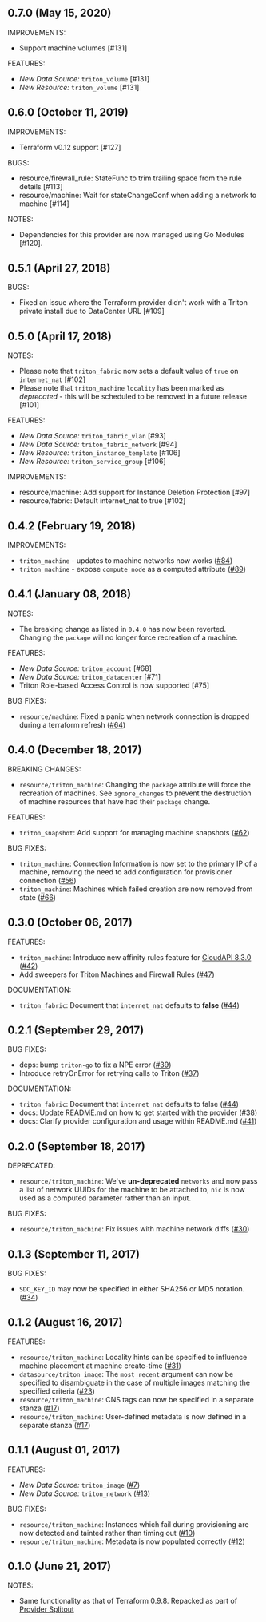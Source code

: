 ## 0.7.0 (May 15, 2020)

IMPROVEMENTS:

* Support machine volumes [#131]

FEATURES:

* *New Data Source:* `triton_volume` [#131]
* *New Resource:* `triton_volume` [#131]

## 0.6.0 (October 11, 2019)

IMPROVEMENTS:

* Terraform v0.12 support [#127]

BUGS:

* resource/firewall_rule: StateFunc to trim trailing space from the rule details [#113]
* resource/machine: Wait for stateChangeConf when adding a network to machine [#114]

NOTES:

* Dependencies for this provider are now managed using Go Modules [#120].

## 0.5.1 (April 27, 2018)

BUGS:

* Fixed an issue where the Terraform provider didn't work with a Triton private install due to DataCenter URL [#109]

## 0.5.0 (April 17, 2018)

NOTES:

* Please note that `triton_fabric` now sets a default value of `true` on `internet_nat` [#102]
* Please note that `triton_machine` `locality` has been marked as *deprecated* - this will be scheduled to be removed in a future release [#101]

FEATURES:

* *New Data Source:* `triton_fabric_vlan` [#93]
* *New Data Source:* `triton_fabric_network` [#94]
* *New Resource:* `triton_instance_template` [#106]
* *New Resource:* `triton_service_group` [#106]

IMPROVEMENTS:

* resource/machine: Add support for Instance Deletion Protection [#97]
* resource/fabric: Default internet_nat to true [#102]

## 0.4.2 (February 19, 2018)

IMPROVEMENTS:

* `triton_machine` - updates to machine networks now works ([#84](https://github.com/terraform-providers/terraform-provider-triton/issues/84))
* `triton_machine` - expose `compute_node` as a computed attribute ([#89](https://github.com/terraform-providers/terraform-provider-triton/issues/89))

## 0.4.1 (January 08, 2018)

NOTES:

* The breaking change as listed in `0.4.0` has now been reverted. Changing the `package` will no longer force recreation of a machine.

FEATURES:

* *New Data Source:* `triton_account` [#68]
* *New Data Source:* `triton_datacenter` [#71]
* Triton Role-based Access Control is now supported [#75]

BUG FIXES:

* `resource/machine`: Fixed a panic when network connection is dropped during a terraform refresh ([#64](https://github.com/terraform-providers/terraform-provider-triton/issues/64))

## 0.4.0 (December 18, 2017)

BREAKING CHANGES:

* `resource/triton_machine`: Changing the `package` attribute will force the recreation of machines.  See `ignore_changes` to prevent the destruction of machine resources that have had their `package` change.

FEATURES:

- `triton_snapshot`: Add support for managing machine snapshots ([#62](https://github.com/terraform-providers/terraform-provider-triton/issues/62))

BUG FIXES:

- `triton_machine`: Connection Information is now set to the primary IP of a machine, removing the need to add configuration for provisioner connection ([#56](https://github.com/terraform-providers/terraform-provider-triton/issues/56))
- `triton_machine`: Machines which failed creation are now removed from state ([#66](https://github.com/terraform-providers/terraform-provider-triton/issues/66))

## 0.3.0 (October 06, 2017)

FEATURES:

- `triton_machine`: Introduce new affinity rules feature for [CloudAPI 8.3.0](https://apidocs.joyent.com/cloudapi/#830) ([#42](https://github.com/terraform-providers/terraform-provider-triton/pull/42))
- Add sweepers for Triton Machines and Firewall Rules ([#47](https://github.com/terraform-providers/terraform-provider-triton/pull/47))

DOCUMENTATION:

- `triton_fabric`: Document that `internet_nat` defaults to **false** ([#44](https://github.com/terraform-providers/terraform-provider-triton/pull/44))

## 0.2.1 (September 29, 2017)

BUG FIXES:

* deps: bump `triton-go` to fix a NPE error ([#39](https://github.com/terraform-providers/terraform-provider-triton/pull/39))
* Introduce retryOnError for retrying calls to Triton ([#37](https://github.com/terraform-providers/terraform-provider-triton/pull/37))

DOCUMENTATION:

* `triton_fabric`: Document that `internet_nat` defaults to false ([#44](https://github.com/terraform-providers/terraform-provider-triton/pull/44))
* docs: Update README.md on how to get started with the provider ([#38](https://github.com/terraform-providers/terraform-provider-triton/pull/38))
* docs: Clarify provider configuration and usage within README.md ([#41](https://github.com/terraform-providers/terraform-provider-triton/pull/41))

## 0.2.0 (September 18, 2017)

DEPRECATED:

* `resource/triton_machine`: We've **un-deprecated** `networks` and now pass a list of network UUIDs for the machine to be attached to, `nic` is now used as a computed parameter rather than an input.

BUG FIXES:

* `resource/triton_machine`: Fix issues with machine network diffs ([#30](https://github.com/terraform-providers/terraform-provider-triton/issues/30))

## 0.1.3 (September 11, 2017)

BUG FIXES:

* `SDC_KEY_ID` may now be specified in either SHA256 or MD5 notation. ([#34](https://github.com/terraform-providers/terraform-provider-triton/issues/34))

## 0.1.2 (August 16, 2017)

FEATURES:

* `resource/triton_machine`: Locality hints can be specified to influence machine placement at machine create-time ([#31](https://github.com/terraform-providers/terraform-provider-triton/issues/31))
* `datasource/triton_image`: The `most_recent` argument can now be specified to disambiguate in the case of multiple images matching the specified criteria ([#23](https://github.com/terraform-providers/terraform-provider-triton/issues/23))
* `resource/triton_machine`: CNS tags can now be specified in a separate stanza ([#17](https://github.com/terraform-providers/terraform-provider-triton/issues/17))
* `resource/triton_machine`: User-defined metadata is now defined in a separate stanza ([#17](https://github.com/terraform-providers/terraform-provider-triton/issues/17))

## 0.1.1 (August 01, 2017)

FEATURES:

* *New Data Source:* `triton_image` ([#7](https://github.com/terraform-providers/terraform-provider-triton/issues/7))
* *New Data Source:* `triton_network` ([#13](https://github.com/terraform-providers/terraform-provider-triton/issues/13))

BUG FIXES:

* `resource/triton_machine`: Instances which fail during provisioning are now detected and tainted rather than timing out ([#10](https://github.com/terraform-providers/terraform-provider-triton/issues/10))
* `resource/triton_machine`: Metadata is now populated correctly ([#12](https://github.com/terraform-providers/terraform-provider-triton/issues/12))

## 0.1.0 (June 21, 2017)

NOTES:

* Same functionality as that of Terraform 0.9.8. Repacked as part of [Provider Splitout](https://www.hashicorp.com/blog/upcoming-provider-changes-in-terraform-0-10/)
